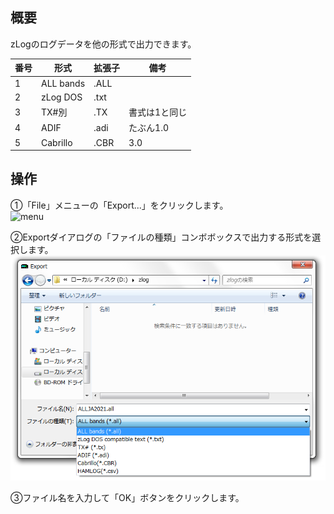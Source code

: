 ## 概要
zLogのログデータを他の形式で出力できます。

| 番号 | 形式 | 拡張子 | 備考 |
| --- | --- | --- | --- |
|1|ALL bands|.ALL||
|2|zLog DOS|.txt||
|3|TX#別|.TX|書式は1と同じ|
|4|ADIF|.adi|たぶん1.0|
|5|Cabrillo|.CBR|3.0|

## 操作
①「File」メニューの「Export...」をクリックします。  
![menu](https://github.com/jr8ppg/zLog/blob/images/export_1.png)

②Exportダイアログの「ファイルの種類」コンボボックスで出力する形式を選択します。  
![menu](https://github.com/jr8ppg/zLog/blob/images/export_2.png)

③ファイル名を入力して「OK」ボタンをクリックします。  


